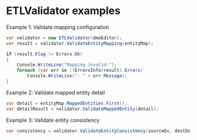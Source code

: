 # ETLValidator examples

Example 1: Validate mapping configuration
```csharp
var validator = new ETLValidator(dmeEditor);
var result = validator.ValidateEntityMapping(entityMap);

if (result.Flag != Errors.Ok)
{
    Console.WriteLine("Mapping invalid:");
    foreach (var err in ((ErrorsInfo)result).Errors)
        Console.WriteLine("- " + err.Message);
}
```

Example 2: Validate mapped entity detail
```csharp
var detail = entityMap.MappedEntities.First();
var detailResult = validator.ValidateMappedEntity(detail);
```

Example 3: Validate entity consistency
```csharp
var consistency = validator.ValidateEntityConsistency(sourceDs, destDs, "Orders", "Orders");
```
